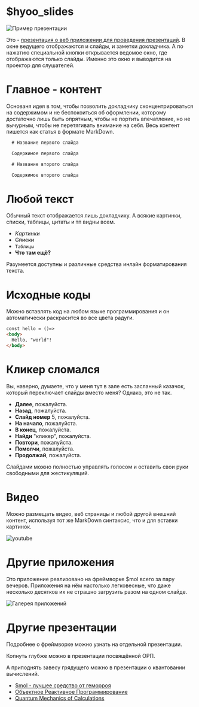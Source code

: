 # $hyoo_slides

![Пример презентации](https://slides.hyoo.ru/#slides=https%3A%2F%2Fnin-jin.github.io%2Fslides%2Forp%2F/slide=2)

Это - [презентация о веб приложении для проведения презентаций](https://nin-jin.github.io/slides/slides/). В окне ведущего отображаются и слайды, и заметки докладчика. А по нажатию специальной кнопки открывается ведомое окно, где отображаются только слайды. Именно это окно и выводится на проектор для слушателей.

# Главное - контент

Основаня идея в том, чтобы позволить докладчику сконцентрироваться на содержимом и не беспокоиться об оформлении, которому достаточно лишь быть опрятным, чтобы не портить впечатление, но не вычурным, чтобы не перетягивать внимание на себя. Весь контент пишется как статья в формате MarkDown.

```markdown
  # Название первого слайда

  Содержимое первого слайда

  # Название второго слайда

  Содержимое второго слайда
```

# Любой текст

Обычный текст отображается лишь докладчику. А всякие картинки, списки, таблицы, цитаты и тп видны всем.

- *Картинки*
- ~~Списки~~
- `Таблицы`
- **Что там ещё?**

Разумеется доступны и различные средства инлайн форматирования текста.

# Исходные коды

Можно вставлять код на любом языке программирования и он автоматически раскрасится во все цвета радуги.

```html
const hello = ()=>
<body>
  Hello, "world"!
</body>
```

# Кликер сломался

Вы, наверно, думаете, что у меня тут в зале есть засланный казачок, который переключает слайды вместо меня? Однако, это не так.

- **Далее**, пожалуйста.
- **Назад**, пожалуйста.
- **Слайд номер** 5, пожалуйста.
- **На начало**, пожалуйста.
- **В конец**, пожалуйста.
- **Найди** "кликер", пожалуйста.
- **Повтори**, пожалуйста.
- **Помолчи**, пожалуйста.
- **Продолжай**, пожалуйста.

Слайдами можно полностью управлять голосом и оставить свои руки свободными для жестикуляций.

# Видео

Можно размещать видео, веб страницы и любой другой внешний контент, используя тот же MarkDown синтаксис, что и для вставки картинок.

![youtube](https://www.youtube.com/embed/frddLjdkKpA)

# Другие приложения

Это приложение реализовано на фреймворке $mol всего за пару вечеров. Приложения на нём настолько легковесные, что даже несколько десятков их не страшно загрузить разом на одном слайде.

![Галерея приложений](https://showcase.hyoo.ru/)

# Другие презентации

Подробнее о фреймворке можно узнать на отдельной презентации.

Копнуть глубже можно в презентации посвящённой ОРП.

А приподнять завесу грядущего можно в презентации о квантовании вычислений.

- [$mol - лучшее средство от геморроя](https://nin-jin.github.io/slides/mol/)
- [Объектное Реактивное Программирование](https://nin-jin.github.io/slides/orp/)
- [Quantum Mechanics of Calculations](https://nin-jin.github.io/slides/fibers/)
